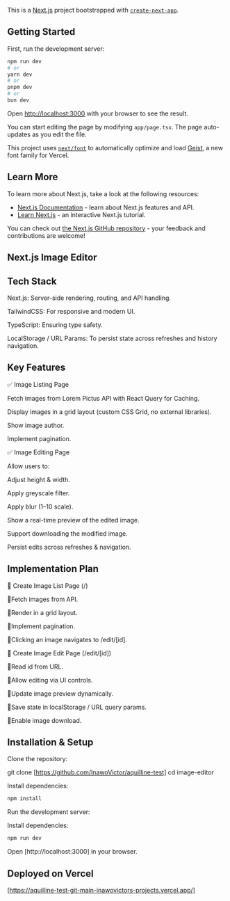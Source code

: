 This is a [Next.js](https://nextjs.org) project bootstrapped with [`create-next-app`](https://nextjs.org/docs/app/api-reference/cli/create-next-app).

## Getting Started

First, run the development server:

```bash
npm run dev
# or
yarn dev
# or
pnpm dev
# or
bun dev
```

Open [http://localhost:3000](http://localhost:3000) with your browser to see the result.

You can start editing the page by modifying `app/page.tsx`. The page auto-updates as you edit the file.

This project uses [`next/font`](https://nextjs.org/docs/app/building-your-application/optimizing/fonts) to automatically optimize and load [Geist](https://vercel.com/font), a new font family for Vercel.

## Learn More

To learn more about Next.js, take a look at the following resources:

- [Next.js Documentation](https://nextjs.org/docs) - learn about Next.js features and API.
- [Learn Next.js](https://nextjs.org/learn) - an interactive Next.js tutorial.

You can check out [the Next.js GitHub repository](https://github.com/vercel/next.js) - your feedback and contributions are welcome!



## Next.js Image Editor

## Tech Stack

Next.js: Server-side rendering, routing, and API handling.

TailwindCSS: For responsive and modern UI.

TypeScript: Ensuring type safety.

LocalStorage / URL Params: To persist state across refreshes and history navigation.

## Key Features

✅ Image Listing Page

Fetch images from Lorem Pictus API with React Query for Caching.

Display images in a grid layout (custom CSS Grid, no external libraries).

Show image author.

Implement pagination.

✅ Image Editing Page

Allow users to:

Adjust height & width.

Apply greyscale filter.

Apply blur (1–10 scale).

Show a real-time preview of the edited image.

Support downloading the modified image.

Persist edits across refreshes & navigation.

## Implementation Plan

🔹 Create Image List Page (/)

🔹Fetch images from API.

🔹Render in a grid layout.

🔹Implement pagination.

🔹Clicking an image navigates to /edit/[id].

🔹 Create Image Edit Page (/edit/[id])

🔹Read id from URL.

🔹Allow editing via UI controls.

🔹Update image preview dynamically.

🔹Save state in localStorage / URL query params.

🔹Enable image download.

## Installation & Setup

Clone the repository:

git clone [https://github.com/InawoVictor/aquilline-test]
cd image-editor

Install dependencies:
```bash
npm install
```

Run the development server:

Install dependencies:
```bash
npm run dev
```

Open [http://localhost:3000] in your browser.

## Deployed on Vercel

[https://aquilline-test-git-main-inawovictors-projects.vercel.app/]

